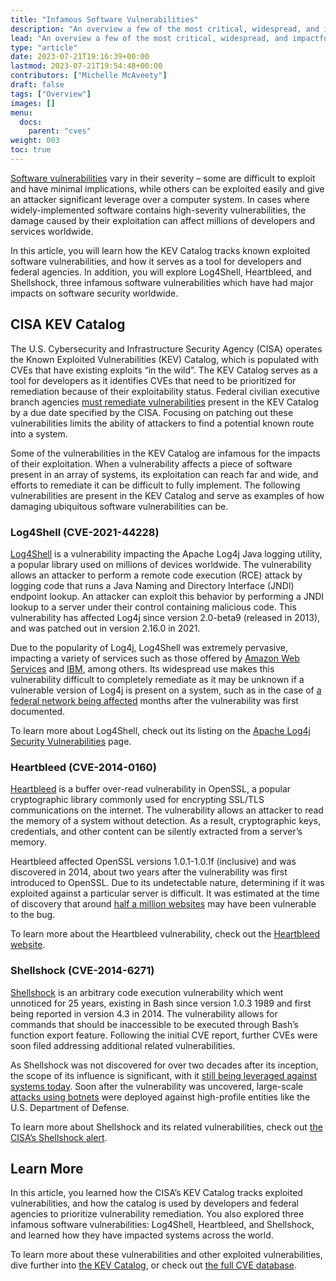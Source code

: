 ```yaml
---
title: "Infamous Software Vulnerabilities"
description: "An overview a few of the most critical, widespread, and impactful known software vulnerabilities"
lead: "An overview a few of the most critical, widespread, and impactful known software vulnerabilities"
type: "article"
date: 2023-07-21T19:16:39+00:00
lastmod: 2023-07-21T19:54:48+00:00
contributors: ["Michelle McAveety"]
draft: false
tags: ["Overview"]
images: []
menu:
  docs:
    parent: "cves"
weight: 003
toc: true
---
```


[Software vulnerabilities](/software-security/cves/cve-intro/) vary in their severity – some are difficult to exploit and have minimal implications, while others can be exploited easily and give an attacker significant leverage over a computer system. In cases where widely-implemented software contains high-severity vulnerabilities, the damage caused by their exploitation can affect millions of developers and services worldwide.

In this article, you will learn how the KEV Catalog tracks known exploited software vulnerabilities, and how it serves as a tool for developers and federal agencies. In addition, you will explore Log4Shell, Heartbleed, and Shellshock, three infamous software vulnerabilities which have had major impacts on software security worldwide.


## CISA KEV Catalog

The U.S. Cybersecurity and Infrastructure Security Agency (CISA) operates the Known Exploited Vulnerabilities (KEV) Catalog, which is populated with CVEs that have existing exploits “in the wild”. The KEV Catalog serves as a tool for developers as it identifies CVEs that need to be prioritized for remediation because of their exploitability status. Federal civilian executive branch agencies [must remediate vulnerabilities](https://www.cisa.gov/news-events/directives/binding-operational-directive-22-01) present in the KEV Catalog by a due date specified by the CISA. Focusing on patching out these vulnerabilities limits the ability of attackers to find a potential known route into a system.

Some of the vulnerabilities in the KEV Catalog are infamous for the impacts of their exploitation. When a vulnerability affects a piece of software present in an array of systems, its exploitation can reach far and wide, and efforts to remediate it can be difficult to fully implement. The following vulnerabilities are present in the KEV Catalog and serve as examples of how damaging ubiquitous software vulnerabilities can be.


### Log4Shell (CVE-2021-44228)

[Log4Shell](https://nvd.nist.gov/vuln/detail/CVE-2021-44228) is a vulnerability impacting the Apache Log4j Java logging utility, a popular library used on millions of devices worldwide. The vulnerability allows an attacker to perform a remote code execution (RCE) attack by logging code that runs a Java Naming and Directory Interface (JNDI) endpoint lookup. An attacker can exploit this behavior by performing a JNDI lookup to a server under their control containing malicious code. This vulnerability has affected Log4j since version 2.0-beta9 (released in 2013), and was patched out in version 2.16.0 in 2021.

Due to the popularity of Log4j, Log4Shell was extremely pervasive, impacting a variety of services such as those offered by [Amazon Web Services](https://aws.amazon.com/security/security-bulletins/AWS-2021-006/) and [IBM](https://www.ibm.com/support/pages/apache-log4j2-cve-2021-44228-security-vulnerability), among others. Its widespread use makes this vulnerability difficult to completely remediate as it may be unknown if a vulnerable version of Log4j is present on a system, such as in the case of [a federal network being affected](https://www.cisa.gov/news-events/cybersecurity-advisories/aa22-320a) months after the vulnerability was first documented.

To learn more about Log4Shell, check out its listing on the [Apache Log4j Security Vulnerabilities](https://logging.apache.org/log4j/2.x/security.html#fixed-in-log4j-2-15-0-java-8) page.


### Heartbleed (CVE-2014-0160)

[Heartbleed](https://nvd.nist.gov/vuln/detail/CVE-2014-0160) is a buffer over-read vulnerability in OpenSSL, a popular cryptographic library commonly used for encrypting SSL/TLS communications on the internet. The vulnerability allows an attacker to read the memory of a system without detection. As a result, cryptographic keys, credentials, and other content can be silently extracted from a server’s memory.

Heartbleed affected OpenSSL versions 1.0.1-1.0.1f (inclusive) and was discovered in 2014, about two years after the vulnerability was first introduced to OpenSSL. Due to its undetectable nature, determining if it was exploited against a particular server is difficult. It was estimated at the time of discovery that around [half a million websites](https://www.netcraft.com/blog/half-a-million-widely-trusted-websites-vulnerable-to-heartbleed-bug/) may have been vulnerable to the bug.

To learn more about the Heartbleed vulnerability, check out the [Heartbleed website](https://heartbleed.com/).


### Shellshock (CVE-2014-6271)

[Shellshock](https://nvd.nist.gov/vuln/detail/CVE-2014-6271) is an arbitrary code execution vulnerability which went unnoticed for 25 years, existing in Bash since version 1.0.3 1989 and first being reported in version 4.3 in 2014. The vulnerability allows for commands that should be inaccessible to be executed through Bash’s function export feature. Following the initial CVE report, further CVEs were soon filed addressing additional related vulnerabilities.

As Shellshock was not discovered for over two decades after its inception, the scope of its influence is significant, with it [still being leveraged against systems today](https://securityintelligence.com/articles/shellshock-vulnerability-in-depth/). Soon after the vulnerability was uncovered, large-scale [attacks using botnets](https://www.itnews.com.au/news/first-shellshock-botnet-attacks-akamai-us-dod-networks-396197) were deployed against high-profile entities like the U.S. Department of Defense.

To learn more about Shellshock and its related vulnerabilities, check out [the CISA’s Shellshock alert](https://www.cisa.gov/news-events/alerts/2014/09/25/gnu-bourne-again-shell-bash-shellshock-vulnerability-cve-2014-6271).


## Learn More

In this article, you learned how the CISA’s KEV Catalog tracks exploited vulnerabilities, and how the catalog is used by developers and federal agencies to prioritize vulnerability remediation. You also explored three infamous software vulnerabilities: Log4Shell, Heartbleed, and Shellshock, and learned how they have impacted systems across the world.

To learn more about these vulnerabilities and other exploited vulnerabilities, dive further into [the KEV Catalog](https://www.cisa.gov/known-exploited-vulnerabilities), or check out [the full CVE database](https://cve.mitre.org/cve/search_cve_list.html).
